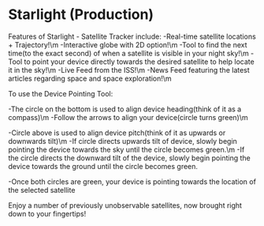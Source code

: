 # Starlight (Production)

Features of Starlight - Satellite Tracker include:
-Real-time satellite locations + Trajectory!\m
-Interactive globe with 2D option!\m
-Tool to find the next time(to the exact second) of when a satellite is visible in your night sky!\m
-Tool to point your device directly towards the desired satellite to help locate it in the sky!\m
-Live Feed from the ISS!\m
-News Feed featuring the latest articles regarding space and space exploration!\m

To use the Device Pointing Tool:

-The circle on the bottom is used to align device heading(think of it as a compass)\m
-Follow the arrows to align your device(circle turns green)\m

-Circle above is used to align device pitch(think of it as upwards or downwards tilt)\m
-If circle directs upwards tilt of device, slowly begin pointing the device
towards the sky until the circle becomes green.\m
-If the circle directs the downward tilt of the device, slowly begin pointing the device
towards the ground until the circle becomes green.

-Once both circles are green, your device is pointing towards the location of the selected satellite

Enjoy a number of previously unobservable satellites, now brought right down to your fingertips!
